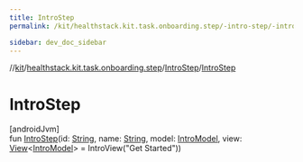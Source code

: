```yaml
---
title: IntroStep
permalink: /kit/healthstack.kit.task.onboarding.step/-intro-step/-intro-step.html

sidebar: dev_doc_sidebar
---
```

//[kit](../../../index.html)/[healthstack.kit.task.onboarding.step](../index.html)/[IntroStep](index.html)/[IntroStep](-intro-step.html)



# IntroStep



[androidJvm]\
fun [IntroStep](-intro-step.html)(id: [String](https://kotlinlang.org/api/latest/jvm/stdlib/kotlin/-string/index.html), name: [String](https://kotlinlang.org/api/latest/jvm/stdlib/kotlin/-string/index.html), model: [IntroModel](../../healthstack.kit.task.onboarding.model/-intro-model/index.html), view: [View](../../healthstack.kit.task.base/-view/index.html)&lt;[IntroModel](../../healthstack.kit.task.onboarding.model/-intro-model/index.html)&gt; = IntroView(&quot;Get Started&quot;))




